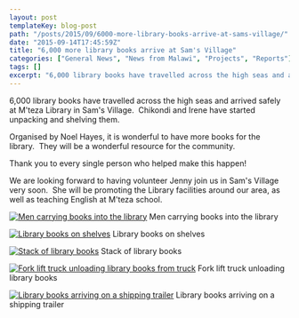 ```yaml
---
layout: post
templateKey: blog-post
path: "/posts/2015/09/6000-more-library-books-arrive-at-sams-village/"
date: "2015-09-14T17:45:59Z"
title: "6,000 more library books arrive at Sam's Village"
categories: ["General News", "News from Malawi", "Projects", "Reports"]
tags: []
excerpt: "6,000 library books have travelled across the high seas and arrived safely at M'teza Library in Sam..."
---
```


6,000 library books have travelled across the high seas and arrived safely at M'teza Library in Sam's Village.  Chikondi and Irene have started unpacking and shelving them.

Organised by Noel Hayes, it is wonderful to have more books for the library.  They will be a wonderful resource for the community.

Thank you to every single person who helped make this happen!

We are looking forward to having volunteer Jenny join us in Sam's Village very soon.  She will be promoting the Library facilities around our area, as well as teaching English at M'teza school.

[![Men carrying books into the library](http://www.africanvision.org.uk/africa-vision-news/wp-content/uploads/2015/09/Library-books-6-300x168.jpg)](http://www.africanvision.org.uk/africa-vision-news/wp-content/uploads/2015/09/Library-books-6.jpg) Men carrying books into the library

[![Library books on shelves](http://www.africanvision.org.uk/africa-vision-news/wp-content/uploads/2015/09/Library-books-5-169x300.jpg)](http://www.africanvision.org.uk/africa-vision-news/wp-content/uploads/2015/09/Library-books-5.jpg) Library books on shelves

[![Stack of library books](http://www.africanvision.org.uk/africa-vision-news/wp-content/uploads/2015/09/Library-books-4-169x300.jpg)](http://www.africanvision.org.uk/africa-vision-news/wp-content/uploads/2015/09/Library-books-4.jpg) Stack of library books

[![Fork lift truck unloading library books from truck](http://www.africanvision.org.uk/africa-vision-news/wp-content/uploads/2015/09/Library-books-and-fork-lift-300x168.jpg)](http://www.africanvision.org.uk/africa-vision-news/wp-content/uploads/2015/09/Library-books-and-fork-lift.jpg) Fork lift truck unloading library books

[![Library books arriving on a shipping trailer](http://www.africanvision.org.uk/africa-vision-news/wp-content/uploads/2015/09/Library-books-on-truck-300x225.png)](http://www.africanvision.org.uk/africa-vision-news/wp-content/uploads/2015/09/Library-books-on-truck.png) Library books arriving on a shipping trailer
